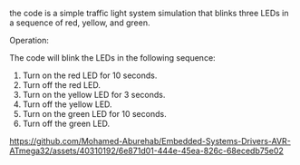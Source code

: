 the code is a simple traffic light system simulation that blinks three LEDs in a sequence of red, yellow, and green. 

Operation:

The code will blink the LEDs in the following sequence:
1. Turn on the red LED for 10 seconds.
1. Turn off the red LED.
1. Turn on the yellow LED for 3 seconds.
1. Turn off the yellow LED.
1. Turn on the green LED for 10 seconds.
1. Turn off the green LED.



https://github.com/Mohamed-Aburehab/Embedded-Systems-Drivers-AVR-ATmega32/assets/40310192/6e871d01-444e-45ea-826c-68ecedb75e02

